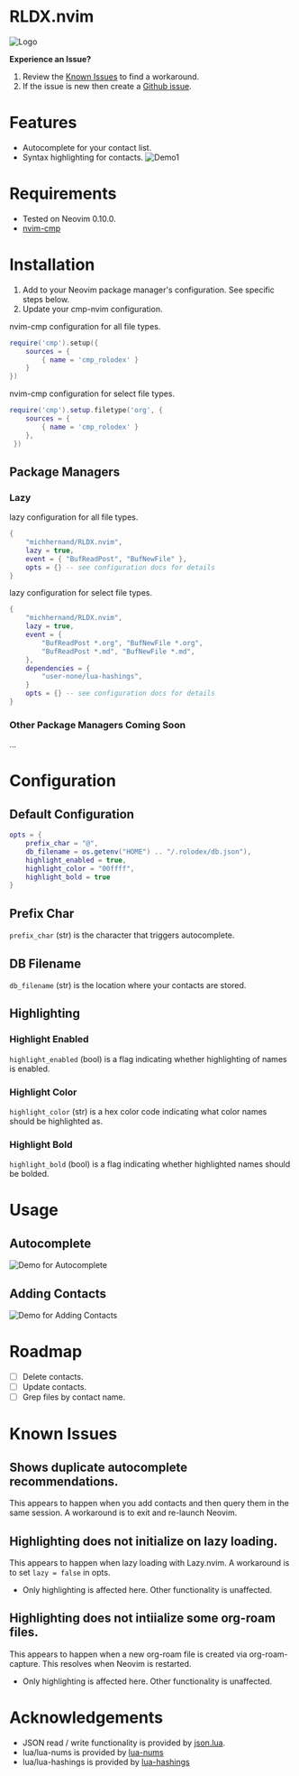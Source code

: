 # RLDX.nvim

![Logo](./repo/logo.png)

**Experience an Issue?**
1. Review the [Known Issues](#known-issues) to find a workaround.
2. If the issue is new then create a [Github issue](https://github.com/michhernand/RLDX.nvim/issues).

# Features
- Autocomplete for your contact list.
- Syntax highlighting for contacts.
![Demo1](./repo/demo1.gif)

# Requirements
- Tested on Neovim 0.10.0.
- [nvim-cmp](https://github.com/hrsh7th/nvim-cmp)

# Installation
1. Add to your Neovim package manager's configuration. See specific steps below.
2. Update your cmp-nvim configuration.

nvim-cmp configuration for all file types.
```lua
require('cmp').setup({
    sources = {
        { name = 'cmp_rolodex' }
    }
})
```

nvim-cmp configuration for select file types.
```lua
require('cmp').setup.filetype('org', {
    sources = {
        { name = 'cmp_rolodex' }
    },
 })

```

## Package Managers
### Lazy
lazy configuration for all file types.
```lua
{
    "michhernand/RLDX.nvim",
    lazy = true,
    event = { "BufReadPost", "BufNewFile" },
    opts = {} -- see configuration docs for details
}
```

lazy configuration for select file types.
```lua
{
    "michhernand/RLDX.nvim",
    lazy = true,
    event = {
        "BufReadPost *.org", "BufNewFile *.org",
        "BufReadPost *.md", "BufNewFile *.md",
    },
    dependencies = {
        "user-none/lua-hashings",
    }
    opts = {} -- see configuration docs for details
}
```

### Other Package Managers Coming Soon
...

# Configuration
## Default Configuration
```lua
opts = {
    prefix_char = "@",
    db_filename = os.getenv("HOME") .. "/.rolodex/db.json"),
    highlight_enabled = true,
    highlight_color = "00ffff",
    highlight_bold = true
}
```

## Prefix Char
`prefix_char` (str) is the character that triggers autocomplete.

## DB Filename
`db_filename` (str) is the location where your contacts are stored.

## Highlighting
### Highlight Enabled
`highlight_enabled` (bool) is a flag indicating whether highlighting of names is enabled.

### Highlight Color
`highlight_color` (str) is a hex color code indicating what color names should be highlighted as.

### Highlight Bold
`highlight_bold` (bool) is a flag indicating whether highlighted names should be bolded.

# Usage
## Autocomplete
![Demo for Autocomplete](./repo/demo3.gif)
## Adding Contacts
![Demo for Adding Contacts](./repo/demo2.gif)

# Roadmap
- [ ] Delete contacts.
- [ ] Update contacts.
- [ ] Grep files by contact name.

# Known Issues
## Shows duplicate autocomplete recommendations.
This appears to happen when you add contacts and then query them in the same session. A workaround is to exit and re-launch Neovim.
## Highlighting does not initialize on lazy loading.
This appears to happen when lazy loading with Lazy.nvim. A workaround is to set `lazy = false` in opts.
- Only highlighting is affected here. Other functionality is unaffected.
## Highlighting does not intiialize some org-roam files.
This appears to happen when a new org-roam file is created via org-roam-capture. This resolves when Neovim is restarted.
- Only highlighting is affected here. Other functionality is unaffected.

# Acknowledgements
- JSON read / write functionality is provided by [json.lua](https://github.com/rxi/json.lua?tab=readme-ov-file).
- lua/lua-nums is provided by [lua-nums](https://github.com/user-none/lua-nums)
- lua/lua-hashings is provided by [lua-hashings](https://github.com/user-none/lua-hashings)
